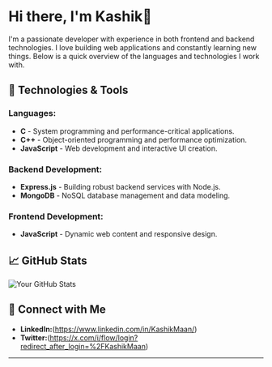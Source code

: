 # Hi there, I'm Kashik👋

I'm a passionate developer with experience in both frontend and backend technologies. I love building web applications and constantly learning new things. Below is a quick overview of the languages and technologies I work with.

## 🚀 Technologies & Tools

### Languages:
- **C** - System programming and performance-critical applications.
- **C++** - Object-oriented programming and performance optimization.
- **JavaScript** - Web development and interactive UI creation.

### Backend Development:
- **Express.js** - Building robust backend services with Node.js.
- **MongoDB** - NoSQL database management and data modeling.

### Frontend Development:
- **JavaScript** - Dynamic web content and responsive design.
  
## 📈 GitHub Stats

![Your GitHub Stats](https://github-readme-stats.vercel.app/api?username=kashikmaan&show_icons=true&hide_border=true&theme=radical)

## 💬 Connect with Me

- **LinkedIn:**(https://www.linkedin.com/in/KashikMaan/)
- **Twitter:**(https://x.com/i/flow/login?redirect_after_login=%2FKashikMaan)

---
